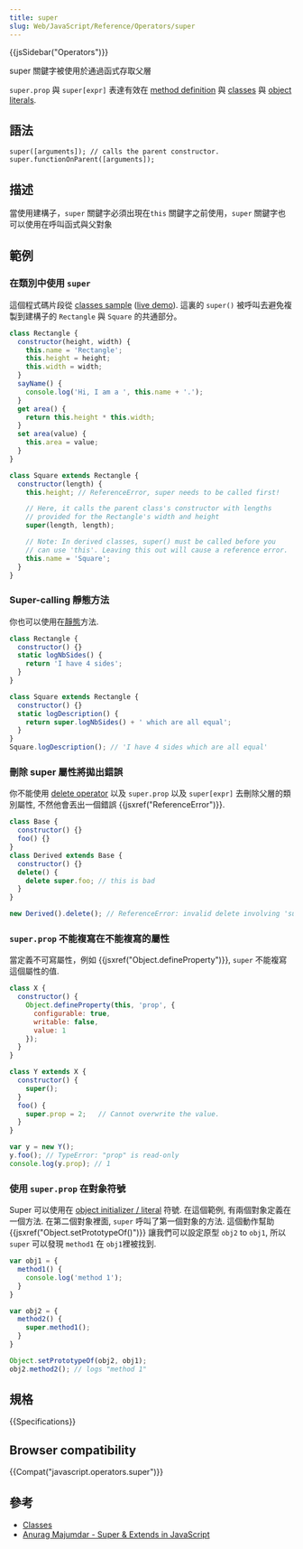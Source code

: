 ```yaml
---
title: super
slug: Web/JavaScript/Reference/Operators/super
---
```

{{jsSidebar("Operators")}}

super 關鍵字被使用於通過函式存取父層

`super.prop` 與 `super[expr]` 表達有效在 [method definition](/zh-TW/docs/Web/JavaScript/Reference/Functions/Method_definitions) 與 [classes](/zh-TW/docs/Web/JavaScript/Reference/Classes) 與 [object literals](/zh-TW/docs/Web/JavaScript/Reference/Operators/Object_initializer).

## 語法

```plain
super([arguments]); // calls the parent constructor.
super.functionOnParent([arguments]);
```

## 描述

當使用建構子，`super` 關鍵字必須出現在`this` 關鍵字之前使用，`super` 關鍵字也可以使用在呼叫函式與父對象

## 範例

### 在類別中使用 `super`

這個程式碼片段從 [classes sample](https://github.com/GoogleChrome/samples/blob/gh-pages/classes-es6/index.html) ([live demo](https://googlechrome.github.io/samples/classes-es6/index.html)). 這裏的 `super()` 被呼叫去避免複製到建構子的 `Rectangle` 與 `Square` 的共通部分。

```js
class Rectangle {
  constructor(height, width) {
    this.name = 'Rectangle';
    this.height = height;
    this.width = width;
  }
  sayName() {
    console.log('Hi, I am a ', this.name + '.');
  }
  get area() {
    return this.height * this.width;
  }
  set area(value) {
    this.area = value;
  }
}

class Square extends Rectangle {
  constructor(length) {
    this.height; // ReferenceError, super needs to be called first!

    // Here, it calls the parent class's constructor with lengths
    // provided for the Rectangle's width and height
    super(length, length);

    // Note: In derived classes, super() must be called before you
    // can use 'this'. Leaving this out will cause a reference error.
    this.name = 'Square';
  }
}
```

### Super-calling 靜態方法

你也可以使用在[靜態](/zh-TW/docs/Web/JavaScript/Reference/Classes/static)方法.

```js
class Rectangle {
  constructor() {}
  static logNbSides() {
    return 'I have 4 sides';
  }
}

class Square extends Rectangle {
  constructor() {}
  static logDescription() {
    return super.logNbSides() + ' which are all equal';
  }
}
Square.logDescription(); // 'I have 4 sides which are all equal'
```

### 刪除 super 屬性將拋出錯誤

你不能使用 [delete operator](/zh-TW/docs/Web/JavaScript/Reference/Operators/delete) 以及 `super.prop` 以及 `super[expr]` 去刪除父層的類別屬性, 不然他會丟出一個錯誤 {{jsxref("ReferenceError")}}.

```js
class Base {
  constructor() {}
  foo() {}
}
class Derived extends Base {
  constructor() {}
  delete() {
    delete super.foo; // this is bad
  }
}

new Derived().delete(); // ReferenceError: invalid delete involving 'super'.
```

### `super.prop` 不能複寫在不能複寫的屬性

當定義不可寫屬性，例如 {{jsxref("Object.defineProperty")}}, `super` 不能複寫這個屬性的值.

```js
class X {
  constructor() {
    Object.defineProperty(this, 'prop', {
      configurable: true,
      writable: false,
      value: 1
    });
  }
}

class Y extends X {
  constructor() {
    super();
  }
  foo() {
    super.prop = 2;   // Cannot overwrite the value.
  }
}

var y = new Y();
y.foo(); // TypeError: "prop" is read-only
console.log(y.prop); // 1
```

### 使用 `super.prop` 在對象符號

Super 可以使用在 [object initializer / literal](/zh-TW/docs/Web/JavaScript/Reference/Operators/Object_initializer) 符號. 在這個範例, 有兩個對象定義在一個方法. 在第二個對象裡面, `super` 呼叫了第一個對象的方法. 這個動作幫助 {{jsxref("Object.setPrototypeOf()")}} 讓我們可以設定原型 `obj2` to `obj1`, 所以 `super` 可以發現 `method1` 在 `obj1`裡被找到.

```js
var obj1 = {
  method1() {
    console.log('method 1');
  }
}

var obj2 = {
  method2() {
    super.method1();
  }
}

Object.setPrototypeOf(obj2, obj1);
obj2.method2(); // logs "method 1"
```

## 規格

{{Specifications}}

## Browser compatibility

{{Compat("javascript.operators.super")}}

## 參考

- [Classes](/zh-TW/docs/Web/JavaScript/Reference/Classes)
- [Anurag Majumdar - Super & Extends in JavaScript](https://medium.com/beginners-guide-to-mobile-web-development/super-and-extends-in-javascript-es6-understanding-the-tough-parts-6120372d3420)
